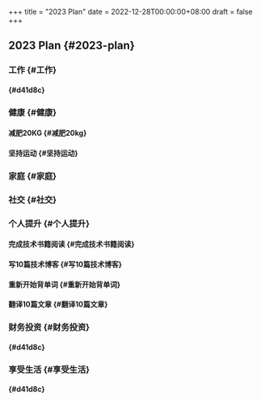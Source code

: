 +++
title = "2023 Plan"
date = 2022-12-28T00:00:00+08:00
draft = false
+++

## 2023 Plan {#2023-plan}


### 工作 {#工作}


####  {#d41d8c}


### 健康 {#健康}


#### 减肥20KG {#减肥20kg}


#### 坚持运动 {#坚持运动}


### 家庭 {#家庭}


### 社交 {#社交}


### 个人提升 {#个人提升}


#### 完成技术书籍阅读 {#完成技术书籍阅读}


#### 写10篇技术博客 {#写10篇技术博客}


#### 重新开始背单词 {#重新开始背单词}


#### 翻译10篇文章 {#翻译10篇文章}


### 财务投资 {#财务投资}


####  {#d41d8c}


### 享受生活 {#享受生活}


####  {#d41d8c}
